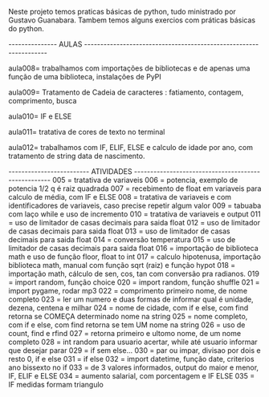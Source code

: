 Neste projeto temos praticas básicas de python, tudo ministrado por Gustavo Guanabara.
Tambem temos alguns exercios com práticas básicas do python.

--------------- AULAS ------------------------------------------------------------------

aula008= trabalhamos com importações de bibliotecas e de apenas uma função de uma biblioteca, instalações de PyPI

aula009= Tratamento de Cadeia de caracteres : fatiamento, contagem, comprimento, busca

aula010= IF e ELSE

aula011= tratativa de cores de texto no terminal

aula012= trabalhamos com IF, ELIF, ELSE e calculo de idade por ano, com tratamento de string data de nascimento.


------------------------- ATIVIDADES ----------------------------------------------------
005 = tratativa de variaveis 
006 = potencia, exemplo de potencia 1/2 q é raiz quadrada
007 = recebimento de float em variaveis para calculo de média, com IF e ELSE
008 = tratativa de variaveis e com identificadores de variaveis, caso precise repetir algum valor
009 = tabuaba com laço while e uso de incremento 
010 = tratativa de variaveis e output
011 = uso de limitador de casas decimais para saida float
012 = uso de limitador de casas decimais para saida float
013 = uso de limitador de casas decimais para saida float
014 = conversão temperatura
015 = uso de limitador de casas decimais para saida float
016 = importação de biblioteca math e uso de função floor, float to int
017 = calculo hipotenusa, importação biblioteca math, manual com função sqrt (raiz) e função hypot
018 = importação math, cálculo de sen, cos, tan com conversão pra radianos.
019 = import random, função choice
020 = import random, função shuffle
021 = import pygame, rodar mp3
022 = comprimento primeiro nome, de nome completo
023 = ler um numero e duas formas de informar qual é unidade, dezena, centena e milhar
024 = nome de cidade, com if e else, com find retorna se COMEÇA determinado nome na string
025 = nome completo, com if e else, com find retorna se tem UM nome na string
026 = uso de count, find e rfind
027 = retorna primeiro e ultomo nome, de um nome completo
028 = int random para usuario acertar, while até usuario informar que desejar parar
029 = if sem else...
030 = par ou impar, divisao por dois e resto 0, if e else
031 = if else
032 = import datetime, função date, criterios ano bissexto no if
033 = de 3 valores informados, output do maior e menor, IF, ELIF e ELSE
034 = aumento salarial, com porcentagem e IF ELSE
035 = IF medidas formam triangulo
 